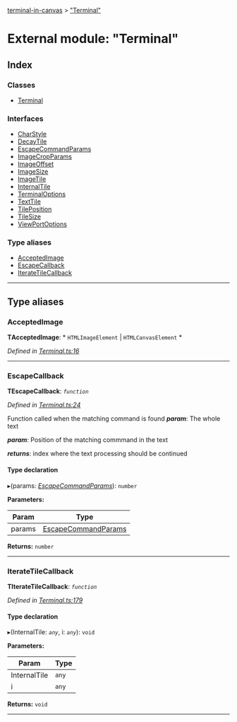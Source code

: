 [terminal-in-canvas](../README.md) > ["Terminal"](../modules/_terminal_.md)

# External module: "Terminal"

## Index

### Classes

* [Terminal](../classes/_terminal_.terminal.md)

### Interfaces

* [CharStyle](../interfaces/_terminal_.charstyle.md)
* [DecayTile](../interfaces/_terminal_.decaytile.md)
* [EscapeCommandParams](../interfaces/_terminal_.escapecommandparams.md)
* [ImageCropParams](../interfaces/_terminal_.imagecropparams.md)
* [ImageOffset](../interfaces/_terminal_.imageoffset.md)
* [ImageSize](../interfaces/_terminal_.imagesize.md)
* [ImageTile](../interfaces/_terminal_.imagetile.md)
* [InternalTile](../interfaces/_terminal_.internaltile.md)
* [TerminalOptions](../interfaces/_terminal_.terminaloptions.md)
* [TextTile](../interfaces/_terminal_.texttile.md)
* [TilePosition](../interfaces/_terminal_.tileposition.md)
* [TileSize](../interfaces/_terminal_.tilesize.md)
* [ViewPortOptions](../interfaces/_terminal_.viewportoptions.md)

### Type aliases

* [AcceptedImage](_terminal_.md#acceptedimage)
* [EscapeCallback](_terminal_.md#escapecallback)
* [IterateTileCallback](_terminal_.md#iteratetilecallback)

---

## Type aliases

<a id="acceptedimage"></a>

###  AcceptedImage

**ΤAcceptedImage**: * `HTMLImageElement` &#124; `HTMLCanvasElement`
*

*Defined in [Terminal.ts:16](https://github.com/danikaze/terminal-in-canvas/blob/13134dd/src/Terminal.ts#L16)*

___
<a id="escapecallback"></a>

###  EscapeCallback

**ΤEscapeCallback**: *`function`*

*Defined in [Terminal.ts:24](https://github.com/danikaze/terminal-in-canvas/blob/13134dd/src/Terminal.ts#L24)*

Function called when the matching command is found
*__param__*: The whole text

*__param__*: Position of the matching commmand in the text

*__returns__*: index where the text processing should be continued

#### Type declaration
▸(params: *[EscapeCommandParams](../interfaces/_terminal_.escapecommandparams.md)*): `number`

**Parameters:**

| Param | Type |
| ------ | ------ |
| params | [EscapeCommandParams](../interfaces/_terminal_.escapecommandparams.md) |

**Returns:** `number`

___
<a id="iteratetilecallback"></a>

###  IterateTileCallback

**ΤIterateTileCallback**: *`function`*

*Defined in [Terminal.ts:179](https://github.com/danikaze/terminal-in-canvas/blob/13134dd/src/Terminal.ts#L179)*

#### Type declaration
▸(InternalTile: *`any`*, i: *`any`*): `void`

**Parameters:**

| Param | Type |
| ------ | ------ |
| InternalTile | `any` |
| i | `any` |

**Returns:** `void`

___

